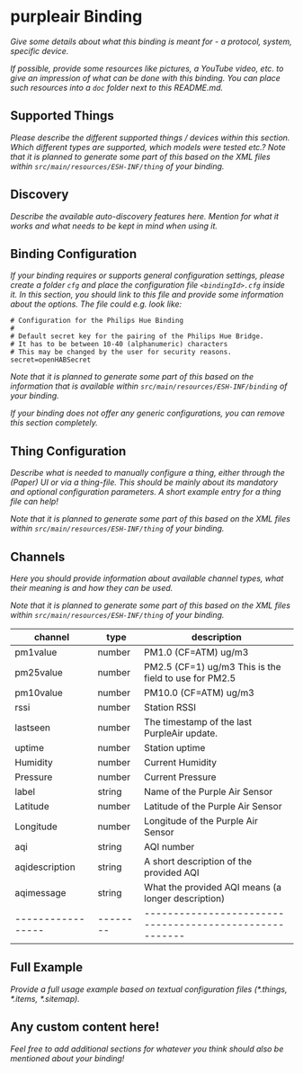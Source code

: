# purpleair Binding

_Give some details about what this binding is meant for - a protocol, system, specific device._

_If possible, provide some resources like pictures, a YouTube video, etc. to give an impression of what can be done with this binding. You can place such resources into a `doc` folder next to this README.md._

## Supported Things

_Please describe the different supported things / devices within this section._
_Which different types are supported, which models were tested etc.?_
_Note that it is planned to generate some part of this based on the XML files within ```src/main/resources/ESH-INF/thing``` of your binding._

## Discovery

_Describe the available auto-discovery features here. Mention for what it works and what needs to be kept in mind when using it._

## Binding Configuration

_If your binding requires or supports general configuration settings, please create a folder ```cfg``` and place the configuration file ```<bindingId>.cfg``` inside it. In this section, you should link to this file and provide some information about the options. The file could e.g. look like:_

```
# Configuration for the Philips Hue Binding
#
# Default secret key for the pairing of the Philips Hue Bridge.
# It has to be between 10-40 (alphanumeric) characters
# This may be changed by the user for security reasons.
secret=openHABSecret
```

_Note that it is planned to generate some part of this based on the information that is available within ```src/main/resources/ESH-INF/binding``` of your binding._

_If your binding does not offer any generic configurations, you can remove this section completely._

## Thing Configuration

_Describe what is needed to manually configure a thing, either through the (Paper) UI or via a thing-file. This should be mainly about its mandatory and optional configuration parameters. A short example entry for a thing file can help!_

_Note that it is planned to generate some part of this based on the XML files within ```src/main/resources/ESH-INF/thing``` of your binding._

## Channels

_Here you should provide information about available channel types, what their meaning is and how they can be used._

_Note that it is planned to generate some part of this based on the XML files within ```src/main/resources/ESH-INF/thing``` of your binding._

| channel         | type   | description                                           |
|-----------------|--------|-------------------------------------------------------|
| pm1value        | number | PM1.0 (CF=ATM) ug/m3                                  |
| pm25value       | number | PM2.5 (CF=1) ug/m3 This is the field to use for PM2.5 |
| pm10value       | number | PM10.0 (CF=ATM) ug/m3                                 |
| rssi            | number | Station RSSI                                          |
| lastseen        | number | The timestamp of the last PurpleAir update.           |
| uptime          | number | Station uptime                                        |
| Humidity        | number | Current Humidity                                      |
| Pressure        | number | Current Pressure                                      |
| label           | string | Name of the Purple Air Sensor                         |
| Latitude        | number | Latitude of the Purple Air Sensor                     |
| Longitude       | number | Longitude of the Purple Air Sensor                    |
| aqi             | string | AQI number                                            |
| aqidescription  | string | A short description of the provided AQI               |
| aqimessage      | string | What the provided AQI means (a longer description)    |
|-----------------|--------|-------------------------------------------------------|



## Full Example

_Provide a full usage example based on textual configuration files (*.things, *.items, *.sitemap)._

## Any custom content here!

_Feel free to add additional sections for whatever you think should also be mentioned about your binding!_
